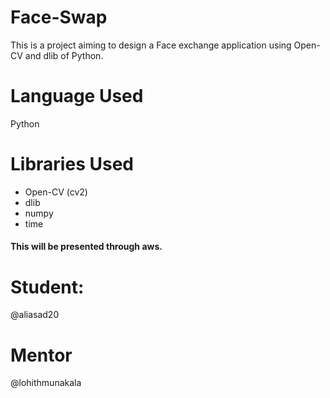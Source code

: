 # Face-Swap
This is a project aiming to design a Face exchange application using Open-CV and dlib of Python.  
# Language Used  
Python  
# Libraries Used  
* Open-CV (cv2)  
* dlib
* numpy
* time 
#### This will be presented through aws. 
# Student:  
@aliasad20  
# Mentor
@lohithmunakala  

